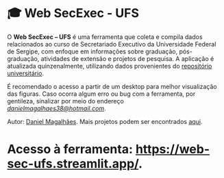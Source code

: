 #  🎓 Web SecExec - UFS

O **Web SecExec – UFS** é uma ferramenta que coleta e compila dados relacionados ao curso de 
Secretariado Executivo da Universidade Federal de Sergipe, com enfoque em informações sobre graduação, 
pós-graduação, atividades de extensão e projetos de pesquisa. A aplicação é atualizada quinzenalmente, 
utilizando dados provenientes do [repositório universitário](https://dados.ufs.br/dataset/).

É recomendado o acesso a partir de um desktop para melhor visualização das figuras. Caso ocorra algum erro ou bug
com a ferramenta, por gentileza, sinalizar por meio do endereço *danielmagalhaes38@hotmail.com*.

Autor: [Daniel Magalhães](https://www.linkedin.com/in/magalhaesd). Mais projetos podem ser encontrados 
[aqui](https://www.datascienceportfol.io/magalhaesd).

# Acesso à ferramenta: https://web-sec-ufs.streamlit.app/.

